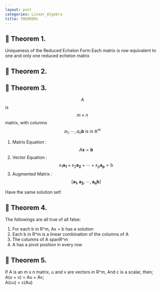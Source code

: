 ```yaml
---
layout: post
categories: Linear_Algebra
title: THEOREMs
---
```


## 📖 Theorem 1.
Uniqueness of the Reduced Echelon Form
Each matrix is row equivalent to one and only one reduced echelon matrix

## 📖 Theorem 2.

## 📖 Theorem 3.
$$A$$ is $$m \times n$$ matrix, with columns $$a_1, \cdots, a_n   \mathbf{b} \mbox{ is in }\mathbb{R}^m$$
1. Matrix Equation : $$A\mathbf{x} = \mathbf{b}$$
2. Vector Equation : $$ x_1\mathbf{a_1} + x_2\mathbf{a_2} + \cdots + x_p\mathbf{a_p} = \mathbb{b}$$
3. Augmented Matrix  : $$\left[ \mathbf{a_1}, \mathbf{a_2}, \cdots, \mathbf{a_n} \mathbf{b}\right]$$

Have the same solution set!


## 📖 Theorem 4.
The followings are all true of all false:
1. For each b in R^m, Ax = b  has a solution
2. Each b in R^m is a linear combination of the columns of A
3. The columns of A spanR^m
4. A has a pivot position in every row

## 📖 Theorem 5.
If A is an m x n matrix, u and v are vectors in R^m,  And c is a scalar, then;    
A(u + v) = Au + Av;  
A(cu) = c(Au)
